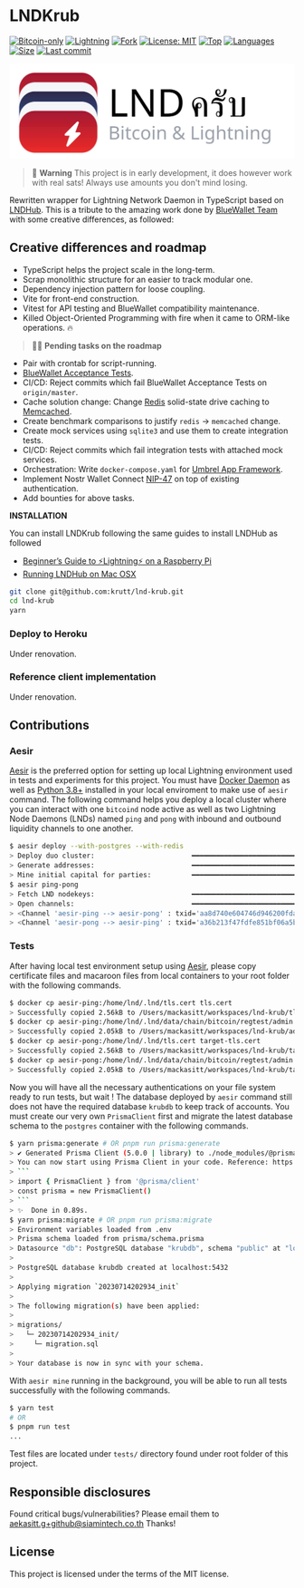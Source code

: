 # LNDKrub

[![Bitcoin-only](https://img.shields.io/badge/bitcoin-only-FF9900?logo=bitcoin)](https://twentyone.world)
[![Lightning](https://img.shields.io/badge/lightning-792EE5?logo=lightning)](https://mempool.space/lightning)
[![Fork](https://img.shields.io/badge/fork-BlueWallet/LndHub-beige?logo=github)](https://github.com/BlueWallet/LndHub)
[![License: MIT](https://img.shields.io/badge/License-MIT-yellow.svg)](LICENSE)
[![Top](https://img.shields.io/github/languages/top/krutt/lnd-krub)](.)
[![Languages](https://img.shields.io/github/languages/count/krutt/lnd-krub)](.)
[![Size](https://img.shields.io/github/repo-size/krutt/lnd-krub)](.)
[![Last commit](https://img.shields.io/github/last-commit/krutt/lnd-krub/master)](.)

![LNDKrub Banner](./public/lndkrub-banner.svg 'LNDKrub Banner')

> 🚧 **Warning**
> This project is in early development, it does however work with real sats! Always use amounts you don't mind losing.

Rewritten wrapper for Lightning Network Daemon in TypeScript based on [LNDHub](https://github.com/BlueWallet/LndHub).
This is a tribute to the amazing work done by [BlueWallet Team](https://github.com/BlueWallet) with
some creative differences, as followed:

## Creative differences and roadmap

- TypeScript helps the project scale in the long-term.
- Scrap monolithic structure for an easier to track modular one.
- Dependency injection pattern for loose coupling.
- Vite for front-end construction.
- Vitest for API testing and BlueWallet compatibility maintenance.
- Killed Object-Oriented Programming with fire when it came to ORM-like operations. 🔥

> 👷‍♂️ **Pending tasks on the roadmap**

- Pair with crontab for script-running.
- [BlueWallet Acceptance Tests](https://github.com/BlueWallet/LndHub#tests).
- CI/CD: Reject commits which fail BlueWallet Acceptance Tests on `origin/master`.
- Cache solution change: Change [Redis](https://github.com/redis/redis) solid-state drive caching to [Memcached](memcached.org).
- Create benchmark comparisons to justify `redis` -> `memcached` change.
- Create mock services using `sqlite3` and use them to create integration tests.
- CI/CD: Reject commits which fail integration tests with attached mock services.
- Orchestration: Write `docker-compose.yaml` for [Umbrel App Framework](https://github.com/getumbrel/umbrel-apps).
- Implement Nostr Wallet Connect [NIP-47](https://github.com/nostr-protocol/nips/blob/master/47.md) on top of existing authentication.
- Add bounties for above tasks.

**INSTALLATION**

You can install LNDKrub following the same guides to install LNDHub as followed

- [Beginner’s Guide to ️⚡Lightning️⚡ on a Raspberry Pi](https://github.com/dangeross/guides/blob/master/raspibolt/raspibolt_6B_lndhub.md)
- [Running LNDHub on Mac OSX](https://medium.com/@jpthor/running-lndhub-on-mac-osx-5be6671b2e0c)

```bash
git clone git@github.com:krutt/lnd-krub.git
cd lnd-krub
yarn
```

### Deploy to Heroku

Under renovation.

### Reference client implementation

Under renovation.

## Contributions

### Aesir

[Aesir](https://github.com/krutt/aesir) is the preferred option for setting up local Lightning 
environment used in tests and experiments for this project. You must have [Docker Daemon](https://docs.docker.com/get-docker/)
as well as [Python 3.8+](https://www.python.org/downloads/) installed in your local enviroment to
make use of `aesir` command. The following command helps you deploy a local cluster where you can
interact with one `bitcoind` node active as well as two Lightning Node Daemons (LNDs) named `ping`
and `pong` with inbound and outbound liquidity channels to one another.

```sh
$ aesir deploy --with-postgres --with-redis
> Deploy duo cluster:                        ━━━━━━━━━━━━━━━━━━━━━━━━━━━━━━━━━━━━━━━━ 100% 0:00:01
> Generate addresses:                        ━━━━━━━━━━━━━━━━━━━━━━━━━━━━━━━━━━━━━━━━ 100% 0:00:00
> Mine initial capital for parties:          ━━━━━━━━━━━━━━━━━━━━━━━━━━━━━━━━━━━━━━━━ 100% 0:00:00
$ aesir ping-pong
> Fetch LND nodekeys:                        ━━━━━━━━━━━━━━━━━━━━━━━━━━━━━━━━━━━━━━━━ 100% 0:00:00
> Open channels:                             ━━━━━━━━━━━━━━━━━━━━━━━━━━━━━━━━━━━━━━━━ 100% 0:00:00
> <Channel 'aesir-ping --> aesir-pong' : txid='aa8d740e604746d946200fda22665a8d6a0766641895f9599da5264dceb0ea64'>
> <Channel 'aesir-pong --> aesir-ping' : txid='a36b213f47fdfe851bf06a5b1cfd34afb43c18330f26bc9a064810f512bb6876'>
```

### Tests

After having local test environment setup using [Aesir](https://github.com/krutt/aesir), please copy
certificate files and macaroon files from local containers to your root folder with the following
commands.

```sh
$ docker cp aesir-ping:/home/lnd/.lnd/tls.cert tls.cert
> Successfully copied 2.56kB to /Users/mackasitt/workspaces/lnd-krub/tls.cert
$ docker cp aesir-ping:/home/lnd/.lnd/data/chain/bitcoin/regtest/admin.macaroon admin.macaroon
> Successfully copied 2.05kB to /Users/mackasitt/workspaces/lnd-krub/admin.macaroon
$ docker cp aesir-pong:/home/lnd/.lnd/tls.cert target-tls.cert
> Successfully copied 2.56kB to /Users/mackasitt/workspaces/lnd-krub/target-tls.cert
$ docker cp aesir-pong:/home/lnd/.lnd/data/chain/bitcoin/regtest/admin.macaroon target-admin.macaroon
> Successfully copied 2.05kB to /Users/mackasitt/workspaces/lnd-krub/target-admin.macaroon
```

Now you will have all the necessary authentications on your file system ready to run tests, but
wait ! The database deployed by `aesir` command still does not have the required database `krubdb`
to keep track of accounts. You must create our very own `PrismaClient` first and migrate the latest
database schema to the `postgres` container with the following commands.

```sh
$ yarn prisma:generate # OR pnpm run prisma:generate
> ✔ Generated Prisma Client (5.0.0 | library) to ./node_modules/@prisma/client in 101ms
> You can now start using Prisma Client in your code. Reference: https://pris.ly/d/client
> ```
> import { PrismaClient } from '@prisma/client'
> const prisma = new PrismaClient()
> ```
> ✨  Done in 0.89s.
$ yarn prisma:migrate # OR pnpm run prisma:migrate
> Environment variables loaded from .env
> Prisma schema loaded from prisma/schema.prisma
> Datasource "db": PostgreSQL database "krubdb", schema "public" at "localhost:5432"
>
> PostgreSQL database krubdb created at localhost:5432
>
> Applying migration `20230714202934_init`
>
> The following migration(s) have been applied:
>
> migrations/
>   └─ 20230714202934_init/
>     └─ migration.sql
>
> Your database is now in sync with your schema.
```

With `aesir mine` running in the background, you will be able to run all tests successfully with
the following commands.

```sh
$ yarn test
# OR
$ pnpm run test
...
```

Test files are located under `tests/` directory found under root folder of this project.

## Responsible disclosures

Found critical bugs/vulnerabilities? Please email them to aekasitt.g+github@siamintech.co.th Thanks!

## License

This project is licensed under the terms of the MIT license.
